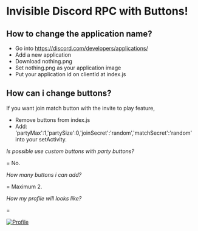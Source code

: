 # Invisible Discord RPC with Buttons!
## How to change the application name?
- Go into https://discord.com/developers/applications/
- Add a new application
- Download nothing.png
- Set nothing.png as your application image
- Put your application id on clientId at index.js

## How can i change buttons?
If you want join match button with the invite to play feature,
- Remove buttons from index.js
- Add: 'partyMax':1,'partySize':0,'joinSecret':'random','matchSecret':'random' into your setActivity.

*Is possible use custom buttons with party buttons?*

= No.

*How many buttons i can add?*

= Maximum 2.

*How my profile will looks like?*

= 

[![Profile](https://i.imgur.com/AK1z37c.png)](https://github.com/norkz)
